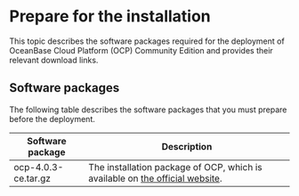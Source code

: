 # Prepare for the installation

This topic describes the software packages required for the deployment of OceanBase Cloud Platform (OCP) Community Edition and provides their relevant download links.

## Software packages

The following table describes the software packages that you must prepare before the deployment.

|  Software package  | Description  |
|----|------|
| ocp-4.0.3-ce.tar.gz  | The installation package of OCP, which is available on [the official website](https://open.oceanbase.com/softwareCenter/community).                                                                                                                                                                                                                                                                                                                                                                                                                                                                                                                                                                                                                         |
